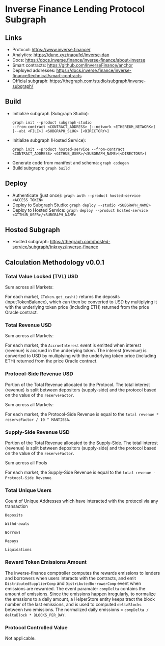 # Inverse Finance Lending Protocol Subgraph

## Links

- Protocol: https://www.inverse.finance/
- Analytics: https://dune.xyz/naoufel/inverse-dao
- Docs: https://docs.inverse.finance/inverse-finance/about-inverse
- Smart contracts: https://github.com/InverseFinance/anchor
- Deployed addresses: https://docs.inverse.finance/inverse-finance/technical/smart-contracts
- Official subgraph: https://thegraph.com/studio/subgraph/inverse-subgraph/

## Build

- Initialize subgraph (Subgraph Studio):
  ```
  graph init --product subgraph-studio
  --from-contract <CONTRACT_ADDRESS> [--network <ETHEREUM_NETWORK>] [--abi <FILE>] <SUBGRAPH_SLUG> [<DIRECTORY>]
  ```
- Initialize subgraph (Hosted Service):
  ```
  graph init --product hosted-service --from-contract <CONTRACT_ADDRESS> <GITHUB_USER>/<SUBGRAPH_NAME>[<DIRECTORY>]
  ```
- Generate code from manifest and schema: `graph codegen`
- Build subgraph: `graph build`

## Deploy

- Authenticate (just once): `graph auth --product hosted-service <ACCESS_TOKEN>`
- Deploy to Subgraph Studio: `graph deploy --studio <SUBGRAPH_NAME>`
- Deploy to Hosted Service: `graph deploy --product hosted-service <GITHUB_USER>/<SUBGRAPH_NAME>`

## Hosted Subgraph

- Hosted subgraph: https://thegraph.com/hosted-service/subgraph/tnkrxyz/inverse-finance

## Calculation Methodology v0.0.1

### Total Value Locked (TVL) USD

Sum across all Markets:

For each market, `CToken.get_cash()` returns the deposits (inputTokenBalance), which can then be converted to USD by
multiplying it with the underlying token price (including ETH) returned from the price Oracle contract.

### Total Revenue USD

Sum across all Markets:

For each market, the `AccrueInterest` event is emitted when interest (revenue) is accrued in the underlying token. The interest (revenue) is converted to
USD by multiplying with the underlying token price (including ETH) returned from the price Oracle contract.

### Protocol-Side Revenue USD

Portion of the Total Revenue allocated to the Protocol. The total interest (revenue) is split between depositors (supply-side) and the protocol based on the value of the `reserveFactor`. 

Sum across all Markets:

For each market, the Protocol-Side Revenue is equal to the `total revenue * reserveFactor / 10 ^ MANTISSA`.

### Supply-Side Revenue USD

Portion of the Total Revenue allocated to the Supply-Side. The total interest (revenue) is split between depositors (supply-side) and the protocol based on the value of the `reserveFactor`. 

Sum across all Pools

For each market, the Supply-Side Revenue is equal to the `total revenue - Protocol-Side Revenue`.

### Total Unique Users

Count of Unique Addresses which have interacted with the protocol via any transaction

`Deposits`

`Withdrawals`

`Borrows`

`Repays`

`Liquidations`

### Reward Token Emissions Amount

The inverse-finance comptroller computes the rewards emissions to lenders and borrowers when users interacts with the contracts, and emit `DistributedSupplierComp` and `DistributedBorrowerComp` event when emissions are rewarded. The event paramater `compDelta` contains the amount of emissions. Since the emissions happen irregularly, to normalize the emssions to a daily amount, a HelperStore entity keeps tract the block number of the last emissions, and is used to computed `deltaBlocks` between two emissions. The normalized daily emissions = `compDelta / deltaBlock * BLOCKS_PER_DAY`. 

### Protocol Controlled Value

Not applicable.
